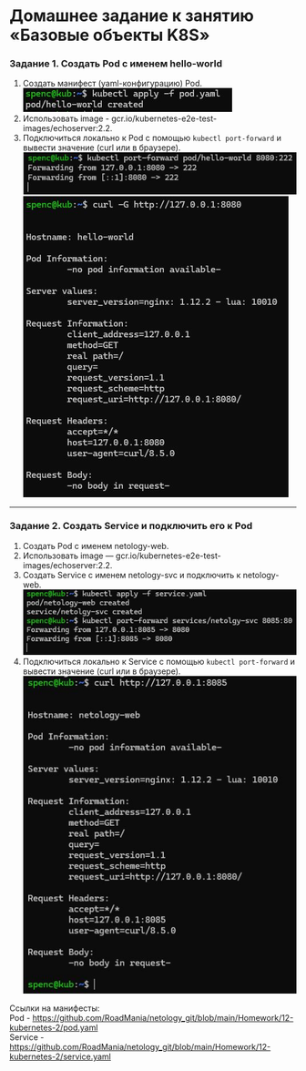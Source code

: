 # Домашнее задание к занятию «Базовые объекты K8S»

### Задание 1. Создать Pod с именем hello-world

1. Создать манифест (yaml-конфигурацию) Pod. <br>
<img src="https://github.com/RoadMania/netology_git/blob/main/screens/kub_5.JPG"> </div>
2. Использовать image - gcr.io/kubernetes-e2e-test-images/echoserver:2.2.
3. Подключиться локально к Pod с помощью `kubectl port-forward` и вывести значение (curl или в браузере).
<img src="https://github.com/RoadMania/netology_git/blob/main/screens/kub_6.JPG"> </div>
<img src="https://github.com/RoadMania/netology_git/blob/main/screens/kub_7.JPG"> </div>

------

### Задание 2. Создать Service и подключить его к Pod

1. Создать Pod с именем netology-web.
2. Использовать image — gcr.io/kubernetes-e2e-test-images/echoserver:2.2.
3. Создать Service с именем netology-svc и подключить к netology-web.
<img src="https://github.com/RoadMania/netology_git/blob/main/screens/kub_8.JPG"> </div>
4. Подключиться локально к Service с помощью `kubectl port-forward` и вывести значение (curl или в браузере).
<img src="https://github.com/RoadMania/netology_git/blob/main/screens/kub_9.JPG"> </div>

Ссылки на манифесты: <br>
Pod - https://github.com/RoadMania/netology_git/blob/main/Homework/12-kubernetes-2/pod.yaml <br>
Service - https://github.com/RoadMania/netology_git/blob/main/Homework/12-kubernetes-2/service.yaml
